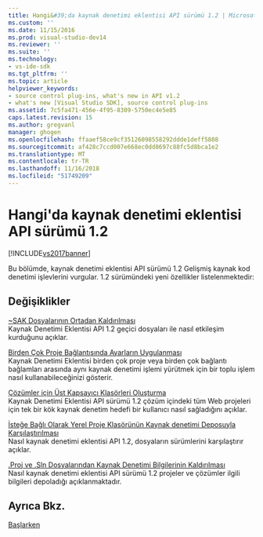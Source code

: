 ```yaml
---
title: Hangi&#39;da kaynak denetimi eklentisi API sürümü 1.2 | Microsoft Docs
ms.custom: ''
ms.date: 11/15/2016
ms.prod: visual-studio-dev14
ms.reviewer: ''
ms.suite: ''
ms.technology:
- vs-ide-sdk
ms.tgt_pltfrm: ''
ms.topic: article
helpviewer_keywords:
- source control plug-ins, what's new in API v1.2
- what's new [Visual Studio SDK], source control plug-ins
ms.assetid: 7c5fa471-456e-4f95-8309-5750ec4e5e85
caps.latest.revision: 15
ms.author: gregvanl
manager: ghogen
ms.openlocfilehash: ffaaef58ce9cf35126098558292ddde1deff5808
ms.sourcegitcommit: af428c7ccd007e668ec0dd8697c88fc5d8bca1e2
ms.translationtype: MT
ms.contentlocale: tr-TR
ms.lasthandoff: 11/16/2018
ms.locfileid: "51749209"
---
```

# <a name="what39s-new-in-the-source-control-plug-in-api-version-12"></a>Hangi&#39;da kaynak denetimi eklentisi API sürümü 1.2
[!INCLUDE[vs2017banner](../../includes/vs2017banner.md)]

Bu bölümde, kaynak denetimi eklentisi API sürümü 1.2 Gelişmiş kaynak kod denetimi işlevlerini vurgular. 1.2 sürümündeki yeni özellikler listelenmektedir:  
  
## <a name="changes"></a>Değişiklikler  
 [~SAK Dosyalarının Ortadan Kaldırılması](../../extensibility/internals/elimination-of-tilde-sak-files.md)  
 Kaynak Denetimi Eklentisi API 1.2 geçici dosyaları ile nasıl etkileşim kurduğunu açıklar.  
  
 [Birden Çok Proje Bağlantısında Ayarların Uygulanması](../../extensibility/internals/application-of-settings-across-multiple-project-connections.md)  
 Kaynak Denetimi Eklentisi birden çok proje veya birden çok bağlantı bağlamları arasında aynı kaynak denetimi işlemi yürütmek için bir toplu işlem nasıl kullanabileceğinizi gösterir.  
  
 [Çözümler için Üst Kapsayıcı Klasörleri Oluşturma](../../extensibility/internals/creating-parent-container-folders-for-solutions.md)  
 Kaynak Denetimi Eklentisi API sürümü 1.2 çözüm içindeki tüm Web projeleri için tek bir kök kaynak denetim hedefi bir kullanıcı nasıl sağladığını açıklar.  
  
 [İsteğe Bağlı Olarak Yerel Proje Klasörünün Kaynak denetimi Deposuyla Karşılaştırılması](../../extensibility/internals/optional-comparison-of-local-project-folder-to-source-control-store.md)  
 Nasıl kaynak denetimi eklentisi API 1.2, dosyaların sürümlerini karşılaştırır açıklar.  
  
 [.Proj ve .Sln Dosyalarından Kaynak Denetimi Bilgilerinin Kaldırılması](../../extensibility/internals/removal-of-source-control-information-from-dot-proj-and-dot-sln-files.md)  
 Nasıl kaynak denetimi eklentisi API sürümü 1.2 projeler ve çözümler ilgili bilgileri depoladığı açıklanmaktadır.  
  
## <a name="see-also"></a>Ayrıca Bkz.  
 [Başlarken](../../extensibility/internals/getting-started-with-source-control-plug-ins.md)


